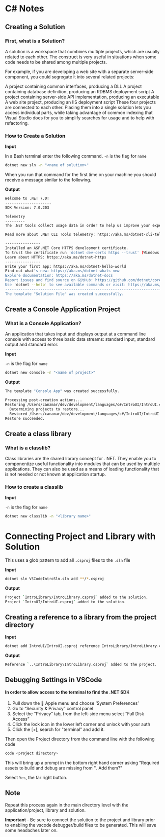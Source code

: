 # C# Notes

## Creating a Solution
### First, what is a Solution?

A solution is a workspace that combines multiple projects, which are usually related to each other. The construct is very useful in situations when some code needs to be shared among multiple projects.

For example, if you are developing a web site with a separate server-side component, you could segregate it into several related projects:

A project containing common interfaces, producing a DLL
A project containing database definition, producing an RDBMS deployment script
A project containing server-side API implementation, producing an executable
A web site project, producing an IIS deployment script
These four projects are connected to each other. Placing them into a single solution lets you access individual parts, while taking advantage of common indexing that Visual Studio does for you to simplify searches for usage and to help with refactoring.

### How to Create a Solution

**Input**

In a Bash terminal enter the following command. `-n` is the flag for `name`

```bash
dotnet new sln -n "<name of solution>"
```

When you run that command for the first time on your machine you should receive a message similar to the following. 

**Output** 

```bash
Welcome to .NET 7.0!
---------------------
SDK Version: 7.0.203

Telemetry
---------
The .NET tools collect usage data in order to help us improve your experience. It is collected by Microsoft and shared with the community. You can opt-out of telemetry by setting the DOTNET_CLI_TELEMETRY_OPTOUT environment variable to '1' or 'true' using your favorite shell.

Read more about .NET CLI Tools telemetry: https://aka.ms/dotnet-cli-telemetry

----------------
Installed an ASP.NET Core HTTPS development certificate.
To trust the certificate run 'dotnet dev-certs https --trust' (Windows and macOS only).
Learn about HTTPS: https://aka.ms/dotnet-https
----------------
Write your first app: https://aka.ms/dotnet-hello-world
Find out what's new: https://aka.ms/dotnet-whats-new
Explore documentation: https://aka.ms/dotnet-docs
Report issues and find source on GitHub: https://github.com/dotnet/core
Use 'dotnet --help' to see available commands or visit: https://aka.ms/dotnet-cli
--------------------------------------------------------------------------------------
The template "Solution File" was created successfully.
```

## Create a Console Application Project
### What is a Console Application?

An application that takes input and displays output at a command line console with access to three basic data streams: standard input, standard output and standard error.


**Input**

`-n` is the flag for `name`

```bash
dotnet new console -n "<name of project>"
```

**Output**

```bash
The template "Console App" was created successfully.

Processing post-creation actions...
Restoring /Users/canamar/dev/development/languages/c#/IntroUI/IntroUI.csproj:
  Determining projects to restore...
  Restored /Users/canamar/dev/development/languages/c#/IntroUI/IntroUI.csproj (in 34 ms).
Restore succeeded.
```

## Create a class library 
### What is a classlib?

Class libraries are the shared library concept for . NET. 
They enable you to componentize useful functionality into modules that can be used by multiple applications. 
They can also be used as a means of loading functionality that is not needed or not known at application startup.

### How to create a classlib

**Input**

`-n` is the flag for `name`

```bash
dotnet new classlib -n "<library name>"
```

# Connecting Project and Library with Solution 

This uses a glob pattern to add all `.csproj` files to the `.sln` file

**Input**

```bash
dotnet sln VSCodeIntroSln.sln add **/*.csproj   
```

**Output**

```bash
Project `IntroLibrary/IntroLibrary.csproj` added to the solution.
Project `IntroUI/IntroUI.csproj` added to the solution.
```

## Creating a reference to a library from the project directory

**Input**

```bash
dotnet add IntroUI/IntroUI.csproj reference IntroLibrary/IntroLibrary.csproj
```

**Output**

```bash
Reference `..\IntroLibrary\IntroLibrary.csproj` added to the project.
```

## Debugging Settings in VSCode

#### In order to allow access to the terminal to find the .NET SDK
1. Pull down the  Apple menu and choose ‘System Preferences’
2. Go to “Security & Privacy” control panel
3. Select the “Privacy” tab, from the left-side menu select “Full Disk Access”
4. Click the lock icon in the lower left corner and unlock with your auth
5. Click the [+], search for "terminal" and add it. 

Then open the Project directory from the command line with the following code

```bash
code <project directory>
```

This will bring up a prompt in the bottom right hand corner asking 
"Required assets to build and debug are missing from '<Project Directory>'. Add them?"

Select `Yes`, the far right button.

## Note

Repeat this process again in the main directory level with the application/project, library and solution.

**Important** - Be sure to connect the solution to the project and library prior to enabling the vscode debugger/build files to be generated. This will save some headaches later on.

